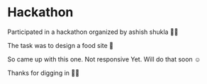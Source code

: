 # Hackathon

Participated in a hackathon organized
by ashish shukla 👨‍💻

The task was to design a food site 🍝

So came up with this one. Not responsive
Yet. Will do that soon ☺️

Thanks for digging in ✌🏼
